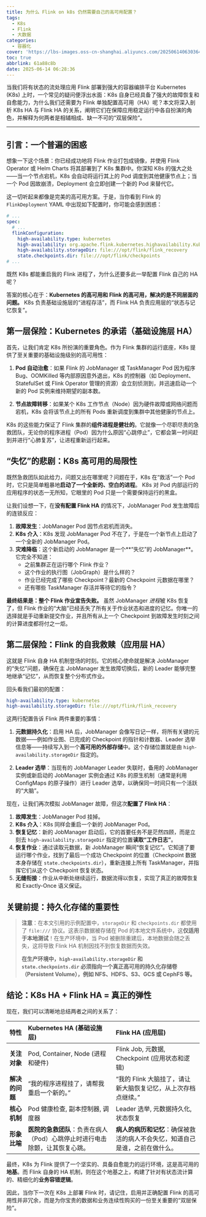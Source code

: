 ```yaml
---
title: 为什么 Flink on k8s 仍然需要自己的高可用配置？
tags:
  - K8s
  - Flink
  - 大数据
categories:
  - 容器化
cover: 'https://lbs-images.oss-cn-shanghai.aliyuncs.com/20250614063036471.png'
toc: true
abbrlink: 61a88c8b
date: 2025-06-14 06:28:36
---
```


当我们将有状态的流处理应用 Flink 部署到强大的容器编排平台 Kubernetes (K8s) 上时，一个常见的疑问便浮出水面：K8s 自身已经具备了强大的故障恢复和自愈能力，为什么我们还需要为 Flink 单独配置高可用（HA）呢？本文将深入剖析 K8s HA 与 Flink HA 的关系，阐明它们在保障应用稳定运行中各自扮演的角色，并解释为何两者是相辅相成、缺一不可的“双层保险”。

<!-- more -->

---

## 引言：一个普遍的困惑

想象一下这个场景：你已经成功地将 Flink 作业打包成镜像，并使用 Flink Operator 或 Helm Charts 将其部署到了 K8s 集群中。你深知 K8s 的强大之处——当一个节点宕机，K8s 会自动将运行其上的 Pod 调度到其他健康节点上；当一个 Pod 因故崩溃，Deployment 会立即创建一个新的 Pod 来替代它。

这一切听起来都像是完美的高可用方案。于是，当你看到 Flink 的 `FlinkDeployment` YAML 中出现如下配置时，你可能会感到困惑：

```yaml
# ...
spec:
  # ...
  flinkConfiguration:
    high-availability.type: kubernetes
    high-availability: org.apache.flink.kubernetes.highavailability.KubernetesHaServicesFactory
    high-availability.storageDir: file:///opt/flink/flink_recovery 
    state.checkpoints.dir: file:///opt/flink/checkpoints
# ...
```

既然 K8s 都能重启我的 Flink 进程了，为什么还要多此一举配置 Flink 自己的 HA 呢？

答案的核心在于：**Kubernetes 的高可用和 Flink 的高可用，解决的是不同层面的问题。** K8s 负责基础设施层的“进程存活”，而 Flink HA 负责应用层的“状态与记忆恢复”。

## 第一层保险：Kubernetes 的承诺（基础设施层 HA）

首先，让我们肯定 K8s 所扮演的重要角色。作为 Flink 集群的运行底座，K8s 提供了至关重要的基础设施级别的高可用性：

1.  **Pod 自动治愈**：如果 Flink 的 JobManager 或 TaskManager Pod 因为程序 Bug、OOMKilled 等内部原因意外退出，K8s 的控制器（如 Deployment、StatefulSet 或 Flink Operator 管理的资源）会立刻侦测到，并迅速启动一个新的 Pod 实例来维持期望的副本数。

2.  **节点故障转移**：如果某个 K8s 工作节点（Node）因为硬件故障或网络问题而宕机，K8s 会将该节点上的所有 Pods 重新调度到集群中其他健康的节点上。

K8s 的这些能力保证了 Flink 集群的**组件进程是健壮的**。它就像一个尽职尽责的急救团队，无论你的程序进程（Pod）因为什么原因“心跳停止”，它都会第一时间赶到并进行“心肺复苏”，让进程重新运行起来。

## “失忆”的悲剧：K8s 高可用的局限性

既然急救团队如此给力，问题又出在哪里呢？问题在于，K8s 在“救活”一个 Pod 时，它只是简单粗暴地**启动了一个全新的、空白的进程**。 K8s 对 Pod 内部运行的应用程序的状态一无所知，它眼里的 Pod 只是一个需要保持运行的黑盒。

让我们设想一下，在**没有配置 Flink HA** 的情况下，JobManager Pod 发生故障后的连锁反应：

1.  **故障发生**：JobManager Pod 因节点宕机而消失。
2.  **K8s 介入**：K8s 发现 JobManager Pod 不在了，于是在一个新节点上启动了一个全新的 JobManager Pod。
3.  **灾难降临**：这个新启动的 JobManager 是一个**“失忆”的 JobManager**。它完全不知道：
    *   之前集群正在运行哪个 Flink 作业？
    *   这个作业的执行图（JobGraph）是什么样的？
    *   作业已经完成了哪些 Checkpoint？最新的 Checkpoint 元数据在哪里？
    *   还有哪些 TaskManager 存活并等待它的指令？

**最终结果是：整个 Flink 作业宣告失败。** 虽然 JobManager *进程*被 K8s 恢复了，但 Flink 作业的“大脑”已经丢失了所有关于作业状态和进度的记忆。你唯一的选择就是手动重新提交作业，并且所有从上一个 Checkpoint 到故障发生时刻之间的计算进度都将付之一炬。

## 第二层保险：Flink 的自我救赎（应用层 HA）

这就是 Flink 自身 HA 机制登场的时刻。它的核心使命就是解决 JobManager 的“失忆”问题，确保在主 JobManager 发生故障切换后，新的 Leader 能够完整地继承“记忆”，从而恢复整个分布式作业。

回头看我们最初的配置：

```yaml
high-availability.type: kubernetes
high-availability.storageDir: file:///opt/flink/flink_recovery
```

这两行配置告诉 Flink 两件重要的事情：

1.  **元数据持久化**：启用 HA 后，JobManager 会像写日记一样，将所有关键的元数据——例如作业图、已完成的 Checkpoint 的指针和计数器、Leader 选举信息等——持续写入到一个**高可用的外部存储**中。这个存储位置就是由 `high-availability.storageDir` 指定的。

2.  **Leader 选举**：当现有的 JobManager Leader 失联时，备用的 JobManager 实例或新启动的 JobManager 实例会通过 K8s 的原生机制（通常是利用 ConfigMaps 的原子操作）进行 Leader 选举，以确保同一时间只有一个活跃的“大脑”。

现在，让我们再次模拟 JobManager 故障，但这次**配置了 Flink HA**：

1.  **故障发生**：JobManager Pod 挂掉。
2.  **K8s 介入**：K8s 同样会重启一个新的 JobManager Pod。
3.  **恢复记忆**：新的 JobManager 启动后，它的首要任务不是茫然四顾，而是立刻去 `high-availability.storageDir` 指定的位置**读取“工作日志”**。
4.  **恢复作业**：通过读取元数据，新 JobManager 瞬间“恢复记忆”。它知道了要运行哪个作业，找到了最后一个成功 Checkpoint 的位置（Checkpoint 数据本身存储在 `state.checkpoints.dir`），重新连接上所有 TaskManager，并指挥它们从这个 Checkpoint 恢复状态。
5.  **无缝衔接**：作业从中断处继续运行，数据流得以恢复，实现了真正的故障恢复和 Exactly-Once 语义保证。

## 关键前提：持久化存储的重要性

> **注意**：在本文引用的示例配置中，`storageDir` 和 `checkpoints.dir` 都使用了 `file:///` 协议。这表示数据被存储在 Pod 的本地文件系统中，这**仅适用于本地测试**！在生产环境中，当 Pod 被删除重建后，本地数据会随之丢失，这将导致 Flink HA 机制因找不到恢复数据而失效。
>
> **在生产环境中，`high-availability.storageDir` 和 `state.checkpoints.dir` 必须指向一个真正高可用的持久化存储卷（Persistent Volume），例如 NFS、HDFS、S3、GCS 或 CephFS 等。**

## 结论：K8s HA + Flink HA = 真正的弹性

现在，我们可以清晰地总结两者之间的关系了：

| 特性         | Kubernetes HA (基础设施层)                                 | Flink HA (应用层)                               |
| :----------- | :----------------------------------------------------------- | :---------------------------------------------- |
| **关注对象**   | Pod, Container, Node (进程和硬件)                            | Flink Job, 元数据, Checkpoint (应用状态和逻辑)  |
| **解决的问题** | “我的程序进程挂了，请帮我重启一个新的。”                     | “我的 Flink 大脑挂了，请让新大脑恢复记忆，从上次存档点继续。” |
| **核心机制**   | Pod 健康检查, 副本控制器, 调度器                             | Leader 选举, 元数据持久化, 状态恢复             |
| **形象比喻**   | **医院的急救团队**：负责在病人（Pod）心跳停止时进行电击除颤，让其恢复心跳。 | **病人的病历和记忆**：确保被救活的病人不会失忆，知道自己是谁，之前在做什么。 |

最终，K8s 为 Flink 提供了一个坚实的、具备自愈能力的运行环境，这是高可用的**地基**。而 Flink 自身的 HA 机制，则在这个地基之上，构建了针对有状态流计算的、精细化的**业务容错逻辑**。

因此，当你下一次在 K8s 上部署 Flink 时，请记住，启用并正确配置 Flink 的高可用性并非冗余，而是为你宝贵的数据和业务连续性购买的一份至关重要的“双层保险”。